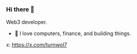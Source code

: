 ### Hi there 👋

Web3 developer. 

- 🔭 I love computers, finance, and building things.
  
x: https://x.com/turnwol7  
